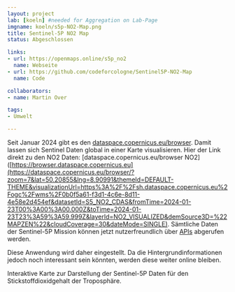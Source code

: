 ```yaml
---
layout: project
lab: [koeln] #needed for Aggregation on Lab-Page
imgname: koeln/s5p-NO2-Map.png
title: Sentinel-5P NO2 Map
status: Abgeschlossen

links:
- url: https://openmaps.online/s5p_no2
  name: Webseite
- url: https://github.com/codeforcologne/Sentinel5P-NO2-Map
  name: Code

collaborators:
- name: Martin Over

tags:
- Umwelt

---
```

Seit Januar 2024 gibt es den [dataspace.copernicus.eu/browser](https://browser.dataspace.copernicus.eu).
Damit lassen sich Sentinel Daten global in einer Karte visualisieren.
Hier der Link direkt zu den NO2 Daten: [dataspace.copernicus.eu/browser NO2]([https://browser.dataspace.copernicus.eu](https://dataspace.copernicus.eu/browser/?zoom=7&lat=50.20855&lng=8.90991&themeId=DEFAULT-THEME&visualizationUrl=https%3A%2F%2Fsh.dataspace.copernicus.eu%2Fogc%2Fwms%2F0b0f5a61-f3d1-4c6e-8d11-4e58e2d454ef&datasetId=S5_NO2_CDAS&fromTime=2024-01-23T00%3A00%3A00.000Z&toTime=2024-01-23T23%3A59%3A59.999Z&layerId=NO2_VISUALIZED&demSource3D=%22MAPZEN%22&cloudCoverage=30&dateMode=SINGLE).
Sämtliche Daten der Sentinel-5P Mission können jetzt nutzerfreundlich über [APIs](https://documentation.dataspace.copernicus.eu/APIs/SentinelHub/Data/S5PL2.html) abgerufen werden.

Diese Anwendung wird daher eingestellt.
Da die Hintergrundinformationen jedoch noch interessant sein könnten, werden diese weiter online bleiben.

Interaktive Karte zur Darstellung der Sentinel-5P Daten für den Stickstoffdioxidgehalt der Troposphäre.

